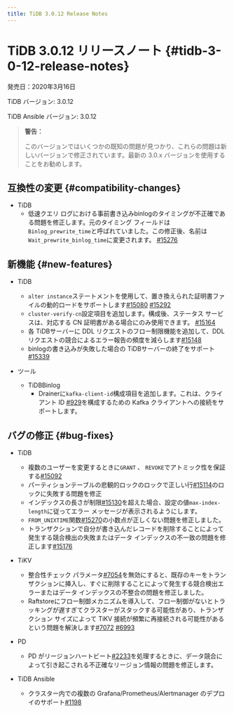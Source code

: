 ```yaml
---
title: TiDB 3.0.12 Release Notes
---
```


# TiDB 3.0.12 リリースノート {#tidb-3-0-12-release-notes}

発売日：2020年3月16日

TiDB バージョン: 3.0.12

TiDB Ansible バージョン: 3.0.12

> **警告：**
>
> このバージョンではいくつかの既知の問題が見つかり、これらの問題は新しいバージョンで修正されています。最新の 3.0.x バージョンを使用することをお勧めします。

## 互換性の変更 {#compatibility-changes}

-   TiDB
    -   低速クエリ ログにおける事前書き込みbinlogのタイミングが不正確である問題を修正します。元のタイミング フィールドは`Binlog_prewrite_time`と呼ばれていました。この修正後、名前は`Wait_prewrite_binlog_time`に変更されます。 [#15276](https://github.com/pingcap/tidb/pull/15276)

## 新機能 {#new-features}

-   TiDB
    -   `alter instance`ステートメントを使用して、置き換えられた証明書ファイルの動的ロードをサポートします[#15080](https://github.com/pingcap/tidb/pull/15080) [#15292](https://github.com/pingcap/tidb/pull/15292)
    -   `cluster-verify-cn`設定項目を追加します。構成後、ステータス サービスは、対応する CN 証明書がある場合にのみ使用できます。 [#15164](https://github.com/pingcap/tidb/pull/15164)
    -   各 TiDBサーバーに DDL リクエストのフロー制限機能を追加して、DDL リクエストの競合によるエラー報告の頻度を減らします[#15148](https://github.com/pingcap/tidb/pull/15148)
    -   binlogの書き込みが失敗した場合の TiDBサーバーの終了をサポート[#15339](https://github.com/pingcap/tidb/pull/15339)

-   ツール
    -   TiDBBinlog
        -   Drainerに`kafka-client-id`構成項目を追加します。これは、クライアント ID [#929](https://github.com/pingcap/tidb-binlog/pull/929)を構成するための Kafka クライアントへの接続をサポートします。

## バグの修正 {#bug-fixes}

-   TiDB
    -   複数のユーザーを変更するときに`GRANT` 、 `REVOKE`でアトミック性を保証する[#15092](https://github.com/pingcap/tidb/pull/15092)
    -   パーティションテーブルの悲観的ロックのロックで正しい行[#15114](https://github.com/pingcap/tidb/pull/15114)のロックに失敗する問題を修正
    -   インデックスの長さが制限[#15130](https://github.com/pingcap/tidb/pull/15130)を超えた場合、設定の値`max-index-length`に従ってエラー メッセージが表示されるようにします。
    -   `FROM_UNIXTIME`関数[#15270](https://github.com/pingcap/tidb/pull/15270)の小数点が正しくない問題を修正しました。
    -   トランザクションで自分が書き込んだレコードを削除することによって発生する競合検出の失敗またはデータ インデックスの不一致の問題を修正します[#15176](https://github.com/pingcap/tidb/pull/15176)

-   TiKV
    -   整合性チェック パラメータ[#7054](https://github.com/tikv/tikv/pull/7054)を無効にすると、既存のキーをトランザクションに挿入し、すぐに削除することによって発生する競合検出エラーまたはデータ インデックスの不整合の問題を修正しました。
    -   Raftstoreにフロー制御メカニズムを導入して、フロー制御がないとトラッキングが遅すぎてクラスターがスタックする可能性があり、トランザクション サイズによって TiKV 接続が頻繁に再接続される可能性があるという問題を解決します[#7072](https://github.com/tikv/tikv/pull/7072) [#6993](https://github.com/tikv/tikv/pull/6993)

-   PD
    -   PD がリージョンハートビート[#2233](https://github.com/pingcap/pd/pull/2233)を処理するときに、データ競合によって引き起こされる不正確なリージョン情報の問題を修正します。

-   TiDB Ansible
    -   クラスター内での複数の Grafana/Prometheus/Alertmanager のデプロイのサポート[#1198](https://github.com/pingcap/tidb-ansible/pull/1198)
